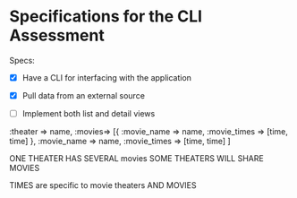 # Specifications for the CLI Assessment

Specs:
- [x] Have a CLI for interfacing with the application
- [x] Pull data from an external source
- [ ] Implement both list and detail views



:theater => name,
:movies=> [{
  :movie_name => name,
  :movie_times => [time, time]
},
  :movie_name => name,
  :movie_times => [time, time]
]

ONE THEATER HAS SEVERAL movies
SOME THEATERS WILL SHARE MOVIES

TIMES are specific to movie theaters AND MOVIES
